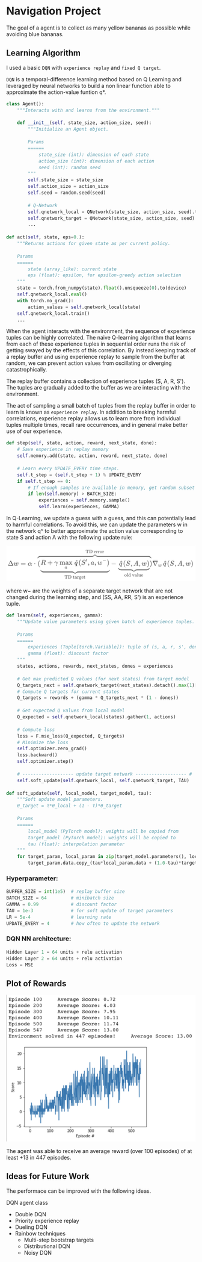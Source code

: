 # Navigation Project

The goal of a agent is to collect as many yellow bananas as possible while avoiding blue bananas.  

## Learning Algorithm

I used a basic `DQN` with `experience replay` and `fixed Q target`.

`DQN` is a temporal-difference learning method based on Q Learning and leveraged by neural networks to build a non linear function able to approximate the action-value funtion q*.

```python
class Agent():
    """Interacts with and learns from the environment."""

    def __init__(self, state_size, action_size, seed):
        """Initialize an Agent object.
        
        Params
        ======
            state_size (int): dimension of each state
            action_size (int): dimension of each action
            seed (int): random seed
        """
        self.state_size = state_size
        self.action_size = action_size
        self.seed = random.seed(seed)

        # Q-Network
        self.qnetwork_local = QNetwork(state_size, action_size, seed).to(device)
        self.qnetwork_target = QNetwork(state_size, action_size, seed).to(device)
        ...

def act(self, state, eps=0.):
    """Returns actions for given state as per current policy.
    
    Params
    ======
        state (array_like): current state
        eps (float): epsilon, for epsilon-greedy action selection
    """
    state = torch.from_numpy(state).float().unsqueeze(0).to(device)
    self.qnetwork_local.eval()
    with torch.no_grad():
        action_values = self.qnetwork_local(state)
    self.qnetwork_local.train()
    ...
```

When the agent interacts with the environment, the sequence of experience tuples can be highly correlated. The naive Q-learning algorithm that learns from each of these experience tuples in sequential order runs the risk of getting swayed by the effects of this correlation. By instead keeping track of a replay buffer and using experience replay to sample from the buffer at random, we can prevent action values from oscillating or diverging catastrophically.

The replay buffer contains a collection of experience tuples (S, A, R, S'). The tuples are gradually added to the buffer as we are interacting with the environment.

The act of sampling a small batch of tuples from the replay buffer in order to learn is known as `experience replay`. In addition to breaking harmful correlations, experience replay allows us to learn more from individual tuples multiple times, recall rare occurrences, and in general make better use of our experience.

```python
def step(self, state, action, reward, next_state, done):
    # Save experience in replay memory
    self.memory.add(state, action, reward, next_state, done)
    
    # Learn every UPDATE_EVERY time steps.
    self.t_step = (self.t_step + 1) % UPDATE_EVERY
    if self.t_step == 0:
        # If enough samples are available in memory, get random subset and learn
        if len(self.memory) > BATCH_SIZE:
            experiences = self.memory.sample()
            self.learn(experiences, GAMMA)
```

In Q-Learning, we update a guess with a guess, and this can potentially lead to harmful correlations. To avoid this, we can update the parameters w in the network q^ to better approximate the action value corresponding to state S and action A with the following update rule:

![FixedQ-Target](fixedQ.png)

where w− are the weights of a separate target network that are not changed during the learning step, and (SS, AA, RR, S') is an experience tuple.

```python
def learn(self, experiences, gamma):
    """Update value parameters using given batch of experience tuples.

    Params
    ======
        experiences (Tuple[torch.Variable]): tuple of (s, a, r, s', done) tuples 
        gamma (float): discount factor
    """
    states, actions, rewards, next_states, dones = experiences

    # Get max predicted Q values (for next states) from target model
    Q_targets_next = self.qnetwork_target(next_states).detach().max(1)[0].unsqueeze(1)
    # Compute Q targets for current states 
    Q_targets = rewards + (gamma * Q_targets_next * (1 - dones))

    # Get expected Q values from local model
    Q_expected = self.qnetwork_local(states).gather(1, actions)

    # Compute loss
    loss = F.mse_loss(Q_expected, Q_targets)
    # Minimize the loss
    self.optimizer.zero_grad()
    loss.backward()
    self.optimizer.step()

    # ------------------- update target network ------------------- #
    self.soft_update(self.qnetwork_local, self.qnetwork_target, TAU)  

def soft_update(self, local_model, target_model, tau):
    """Soft update model parameters.
    θ_target = τ*θ_local + (1 - τ)*θ_target

    Params
    ======
        local_model (PyTorch model): weights will be copied from
        target_model (PyTorch model): weights will be copied to
        tau (float): interpolation parameter 
    """
    for target_param, local_param in zip(target_model.parameters(), local_model.parameters()):
        target_param.data.copy_(tau*local_param.data + (1.0-tau)*target_param.data)
```



### Hyperparameter:
```python
BUFFER_SIZE = int(1e5)  # replay buffer size
BATCH_SIZE = 64         # minibatch size
GAMMA = 0.99            # discount factor
TAU = 1e-3              # for soft update of target parameters
LR = 5e-4               # learning rate 
UPDATE_EVERY = 4        # how often to update the network
```

### DQN NN architecture:
```python
Hidden Layer 1 = 64 units + relu activation
Hidden Layer 2 = 64 units + relu activation
Loss = MSE
```

## Plot of Rewards
![reward](reward.png)

The agent was able to receive an average reward (over 100 episodes) of at least +13 in 447 episodes.

## Ideas for Future Work

The performace can be improved with the following ideas.

DQN agent class
* Double DQN
* Priority experience replay
* Dueling DQN
* Rainbow techniques 
    * Multi-step bootstrap targets
    * Distributional DQN
    * Noisy DQN

